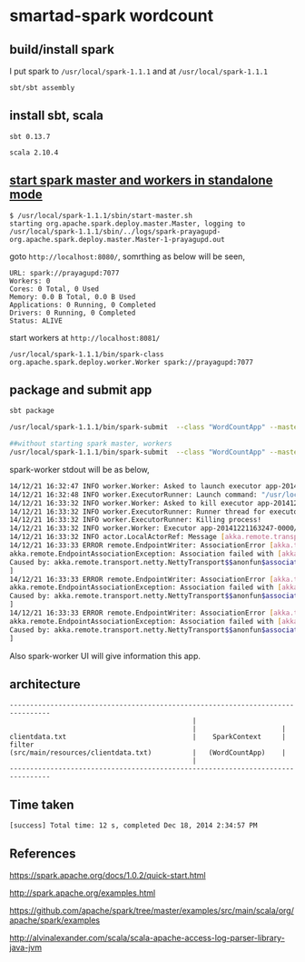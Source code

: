 smartad-spark wordcount
==========================

build/install spark
-----------------

I put spark to `/usr/local/spark-1.1.1` and at `/usr/local/spark-1.1.1`

```
sbt/sbt assembly
```

install sbt, scala
--------------------

`sbt 0.13.7`

`scala 2.10.4`

[start spark master and workers in standalone mode](http://spark.apache.org/docs/1.0.1/spark-standalone.html)
----------------------------------------------------

```
$ /usr/local/spark-1.1.1/sbin/start-master.sh 
starting org.apache.spark.deploy.master.Master, logging to /usr/local/spark-1.1.1/sbin/../logs/spark-prayagupd-org.apache.spark.deploy.master.Master-1-prayagupd.out

```
goto `http://localhost:8080/`, somrthing as below will be seen, 

```
URL: spark://prayagupd:7077
Workers: 0
Cores: 0 Total, 0 Used
Memory: 0.0 B Total, 0.0 B Used
Applications: 0 Running, 0 Completed
Drivers: 0 Running, 0 Completed
Status: ALIVE
```

start workers at `http://localhost:8081/`

```
/usr/local/spark-1.1.1/bin/spark-class org.apache.spark.deploy.worker.Worker spark://prayagupd:7077
```

package and submit app
------------------------

```bash
sbt package

/usr/local/spark-1.1.1/bin/spark-submit  --class "WordCountApp" --master spark://prayagupd:7077 target/scala-2.10/smartad-spark-wordcount_2.10-1.0.jar 

##without starting spark master, workers
/usr/local/spark-1.1.1/bin/spark-submit  --class "WordCountApp" --master local[4] target/scala-2.10/smartad-spark-wordcount_2.10-1.0.jar 
```

spark-worker stdout will be as below, 

```bash
14/12/21 16:32:47 INFO worker.Worker: Asked to launch executor app-20141221163247-0000/0 for Smartad Spark Wordcount
14/12/21 16:32:48 INFO worker.ExecutorRunner: Launch command: "/usr/local/jdk1.7.0_05/bin/java" "-cp" "::/usr/local/spark-1.1.1/conf:/usr/local/spark-1.1.1/assembly/target/scala-2.10/spark-assembly-1.1.1-hadoop1.0.4.jar:/usr/local/hadoop-2.3.0-cdh5.0.1//etc/hadoop:/usr/local/hadoop-2.3.0-cdh5.0.1//etc/hadoop" "-XX:MaxPermSize=128m" "-Dspark.driver.port=48894" "-Xms512M" "-Xmx512M" "org.apache.spark.executor.CoarseGrainedExecutorBackend" "akka.tcp://sparkDriver@prayagupd.local:48894/user/CoarseGrainedScheduler" "0" "prayagupd.local" "4" "akka.tcp://sparkWorker@prayagupd.local:58149/user/Worker" "app-20141221163247-0000"
14/12/21 16:33:32 INFO worker.Worker: Asked to kill executor app-20141221163247-0000/0
14/12/21 16:33:32 INFO worker.ExecutorRunner: Runner thread for executor app-20141221163247-0000/0 interrupted
14/12/21 16:33:32 INFO worker.ExecutorRunner: Killing process!
14/12/21 16:33:32 INFO worker.Worker: Executor app-20141221163247-0000/0 finished with state KILLED exitStatus 1
14/12/21 16:33:32 INFO actor.LocalActorRef: Message [akka.remote.transport.ActorTransportAdapter$DisassociateUnderlying] from Actor[akka://sparkWorker/deadLetters] to Actor[akka://sparkWorker/system/transports/akkaprotocolmanager.tcp0/akkaProtocol-tcp%3A%2F%2FsparkWorker%40192.168.1.2%3A56242-2#767330346] was not delivered. [1] dead letters encountered. This logging can be turned off or adjusted with configuration settings 'akka.log-dead-letters' and 'akka.log-dead-letters-during-shutdown'.
14/12/21 16:33:33 ERROR remote.EndpointWriter: AssociationError [akka.tcp://sparkWorker@prayagupd.local:58149] -> [akka.tcp://sparkExecutor@prayagupd.local:45652]: Error [Association failed with [akka.tcp://sparkExecutor@prayagupd.local:45652]] [
akka.remote.EndpointAssociationException: Association failed with [akka.tcp://sparkExecutor@prayagupd.local:45652]
Caused by: akka.remote.transport.netty.NettyTransport$$anonfun$associate$1$$anon$2: Connection refused: prayagupd.local/192.168.1.2:45652
]
14/12/21 16:33:33 ERROR remote.EndpointWriter: AssociationError [akka.tcp://sparkWorker@prayagupd.local:58149] -> [akka.tcp://sparkExecutor@prayagupd.local:45652]: Error [Association failed with [akka.tcp://sparkExecutor@prayagupd.local:45652]] [
akka.remote.EndpointAssociationException: Association failed with [akka.tcp://sparkExecutor@prayagupd.local:45652]
Caused by: akka.remote.transport.netty.NettyTransport$$anonfun$associate$1$$anon$2: Connection refused: prayagupd.local/192.168.1.2:45652
]
14/12/21 16:33:33 ERROR remote.EndpointWriter: AssociationError [akka.tcp://sparkWorker@prayagupd.local:58149] -> [akka.tcp://sparkExecutor@prayagupd.local:45652]: Error [Association failed with [akka.tcp://sparkExecutor@prayagupd.local:45652]] [
akka.remote.EndpointAssociationException: Association failed with [akka.tcp://sparkExecutor@prayagupd.local:45652]
Caused by: akka.remote.transport.netty.NettyTransport$$anonfun$associate$1$$anon$2: Connection refused: prayagupd.local/192.168.1.2:45652
]

```

Also spark-worker UI will give information this app.

architecture
-------------------

```
--------------------------------------------------------------------------------
                                             |
                                             |                     |
clientdata.txt                               |    SparkContext     | filter
(src/main/resources/clientdata.txt)          |   (WordCountApp)    |
                                             |
--------------------------------------------------------------------------------
```

Time taken
--------------

```
[success] Total time: 12 s, completed Dec 18, 2014 2:34:57 PM
```

References
-------------

https://spark.apache.org/docs/1.0.2/quick-start.html

http://spark.apache.org/examples.html

https://github.com/apache/spark/tree/master/examples/src/main/scala/org/apache/spark/examples

http://alvinalexander.com/scala/scala-apache-access-log-parser-library-java-jvm
